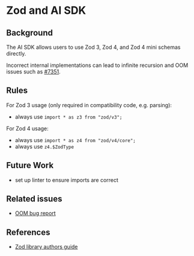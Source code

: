 # Zod and AI SDK

## Background

The AI SDK allows users to use Zod 3, Zod 4, and Zod 4 mini schemas directly.

Incorrect internal implementations can lead to infinite recursion and OOM issues such as [#7351](https://github.com/vercel/ai/issues/7351).

## Rules

For Zod 3 usage (only required in compatibility code, e.g. parsing):

- always use `import * as z3 from "zod/v3";`

For Zod 4 usage:

- always use `import * as z4 from "zod/v4/core";`
- always use `z4.$ZodType`

## Future Work

- set up linter to ensure imports are correct

## Related issues

- [OOM bug report](https://github.com/vercel/ai/issues/7351)

## References

- [Zod library authors guide](https://zod.dev/library-authors)
